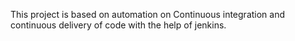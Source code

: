 This project is based on automation on Continuous integration and continuous delivery of code with the help of jenkins.
